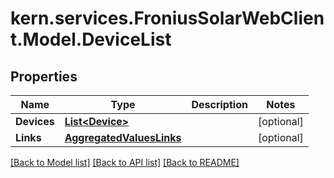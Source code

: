 # kern.services.FroniusSolarWebClient.Model.DeviceList

## Properties

Name | Type | Description | Notes
------------ | ------------- | ------------- | -------------
**Devices** | [**List&lt;Device&gt;**](Device.md) |  | [optional] 
**Links** | [**AggregatedValuesLinks**](AggregatedValuesLinks.md) |  | [optional] 

[[Back to Model list]](../README.md#documentation-for-models) [[Back to API list]](../README.md#documentation-for-api-endpoints) [[Back to README]](../README.md)

